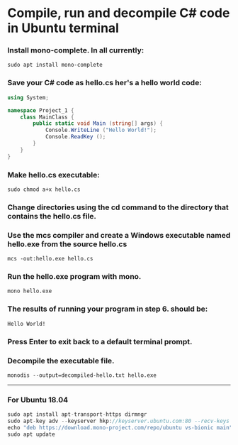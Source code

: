 # Compile, run and decompile C# code in Ubuntu terminal

### Install mono-complete. In all currently:

`sudo apt install mono-complete`

### Save your C# code as hello.cs her's a hello world code:

```c#
using System;

namespace Project_1 {
    class MainClass {
        public static void Main (string[] args) {
            Console.WriteLine ("Hello World!");
            Console.ReadKey ();
        }
    }
}
```

### Make hello.cs executable:

`sudo chmod a+x hello.cs`

### Change directories using the cd command to the directory that contains the hello.cs file.

### Use the mcs compiler and create a Windows executable named hello.exe from the source hello.cs

`mcs -out:hello.exe hello.cs`

### Run the hello.exe program with mono.

`mono hello.exe`

### The results of running your program in step 6. should be:

`Hello World!`

### Press Enter to exit back to a default terminal prompt.

### Decompile the executable file.

`monodis --output=decompiled-hello.txt hello.exe`



---

### For Ubuntu 18.04

```c#
sudo apt install apt-transport-https dirmngr
sudo apt-key adv --keyserver hkp://keyserver.ubuntu.com:80 --recv-keys 3FA7E0328081BFF6A14DA29AA6A19B38D3D831EF
echo "deb https://download.mono-project.com/repo/ubuntu vs-bionic main" | sudo tee /etc/apt/sources.list.d/mono-official-vs.list
sudo apt update

```
